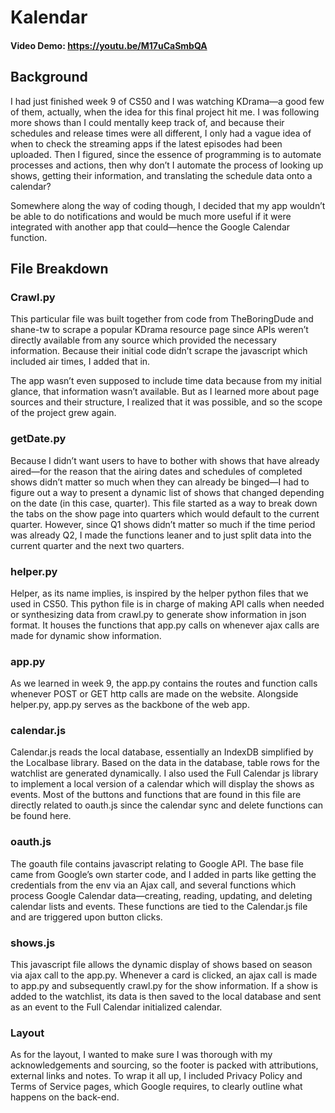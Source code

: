 # Kalendar
#### Video Demo:  https://youtu.be/M17uCaSmbQA

## Background
I had just finished week 9 of CS50 and I was watching KDrama—a good few of them, actually, when the idea for this final project hit me. I was following more shows than I could mentally keep track of, and because their schedules and release times were all different, I only had a vague idea of when to check the streaming apps if the latest episodes had been uploaded. Then I figured, since the essence of programming is to automate processes and actions, then why don’t I automate the process of looking up shows, getting their information, and translating the schedule data onto a calendar?

Somewhere along the way of coding though, I decided that my app wouldn’t be able to do notifications and would be much more useful if it were integrated with another app that could—hence the Google Calendar function.

## File Breakdown

### Crawl.py
This particular file was built together from code from TheBoringDude and shane-tw to scrape a popular KDrama resource page since APIs weren’t directly available from any source which provided the necessary information. Because their initial code didn’t scrape the javascript which included air times, I added that in.

The app wasn’t even supposed to include time data because from my initial glance, that information wasn’t available. But as I learned more about page sources and their structure, I realized that it was possible, and so the scope of the project grew again.

### getDate.py
Because I didn’t want users to have to bother with shows that have already aired—for the reason that the airing dates and schedules of completed shows didn’t matter so much when they can already be binged—I had to figure out a way to present a dynamic list of shows that changed depending on the date (in this case, quarter). This file started as a way to break down the tabs on the show page into quarters which would default to the current quarter. However, since Q1 shows didn’t matter so much if the time period was already Q2, I made the functions leaner and to just split data into the current quarter and the next two quarters.

### helper.py
Helper, as its name implies, is inspired by the helper python files that we used in CS50. This python file is in charge of making API calls when needed or synthesizing data from crawl.py to generate show information in json format. It houses the functions that app.py calls on whenever ajax calls are made for dynamic show information.

### app.py
As we learned in week 9, the app.py contains the routes and function calls whenever POST or GET http calls are made on the website. Alongside helper.py, app.py serves as the backbone of the web app.

### calendar.js
Calendar.js reads the local database, essentially an IndexDB simplified by the Localbase library. Based on the data in the database, table rows for the watchlist are generated dynamically. I also used the Full Calendar js library to implement a local version of a calendar which will display the shows as events. Most of the buttons and functions that are found in this file are directly related to oauth.js since the calendar sync and delete functions can be found here.

### oauth.js
The goauth file contains javascript relating to Google API. The base file came from Google’s own starter code, and I added in parts like getting the credentials from the env via an Ajax call, and several functions which process Google Calendar data—creating, reading, updating, and deleting calendar lists and events. These functions are tied to the Calendar.js file and are triggered upon button clicks.

### shows.js
This javascript file allows the dynamic display of shows based on season via ajax call to the app.py. Whenever a card is clicked, an ajax call is made to app.py and subsequently crawl.py for the show information. If a show is added to the watchlist, its data is then saved to the local database and sent as an event to the Full Calendar initialized calendar.

### Layout
As for the layout, I wanted to make sure I was thorough with my acknowledgements and sourcing, so the footer is packed with attributions, external links and notes. To wrap it all up, I included Privacy Policy and Terms of Service pages, which Google requires, to clearly outline what happens on the back-end.
